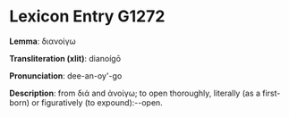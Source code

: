 # Lexicon Entry G1272

**Lemma**: διανοίγω

**Transliteration (xlit)**: dianoígō

**Pronunciation**: dee-an-oy'-go

**Description**:
from διά and ἀνοίγω; to open thoroughly, literally (as a first-born) or figuratively (to expound):--open.
